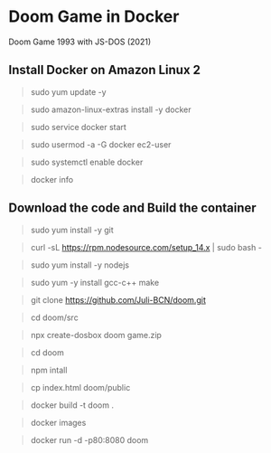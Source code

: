 # Doom Game in Docker

Doom Game 1993 with JS-DOS (2021)


## Install Docker on Amazon Linux 2
> sudo yum update -y

> sudo amazon-linux-extras install -y docker

> sudo service docker start

> sudo usermod -a -G docker ec2-user

> sudo systemctl enable docker

> docker info


## Download the code and Build the container
> sudo yum install -y git

> curl -sL https://rpm.nodesource.com/setup_14.x | sudo bash -

> sudo yum install -y nodejs

> sudo yum -y install gcc-c++ make

> git clone https://github.com/Juli-BCN/doom.git

> cd doom/src

> npx create-dosbox doom game.zip

> cd doom

> npm intall

> cp index.html doom/public

> docker build -t doom .

> docker images

> docker run -d -p80:8080 doom